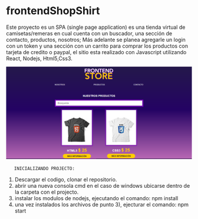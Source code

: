 # frontendShopShirt
Este proyecto es un SPA (single page application) es una tienda virtual de camisetas/remeras en cual cuenta con un buscador, una sección de contacto, productos, nosotros; Más adelante se planea agregarle un login con un token  y una sección con un carrito para comprar los productos con tarjeta de credito o paypal, el sitio   esta realizado con Javascript utilizando React, Nodejs, Html5,Css3. 

![Screenshot](screenshot.png)


       INICIALIZANDO PROJECTO:
 1) Descargar el codigo, clonar el repositorio.
 2) abrir una nueva consola cmd en el caso de windows ubicarse dentro de la carpeta con el projecto.
 3) instalar los modulos de nodejs, ejecutando el comando: npm install
 4) una vez instalados los archivos de punto 3), ejecturar el comando: npm start 

